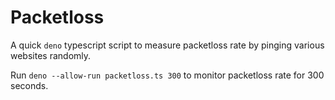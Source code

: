 # Packetloss

A quick `deno` typescript script to measure packetloss rate by pinging various websites randomly.

Run `deno --allow-run packetloss.ts 300` to monitor packetloss rate for 300 seconds.
